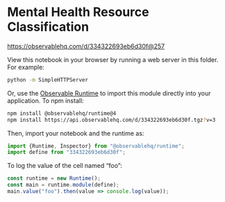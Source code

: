 # Mental Health Resource Classification

https://observablehq.com/d/334322693eb6d30f@257

View this notebook in your browser by running a web server in this folder. For
example:

~~~sh
python -m SimpleHTTPServer
~~~

Or, use the [Observable Runtime](https://github.com/observablehq/runtime) to
import this module directly into your application. To npm install:

~~~sh
npm install @observablehq/runtime@4
npm install https://api.observablehq.com/d/334322693eb6d30f.tgz?v=3
~~~

Then, import your notebook and the runtime as:

~~~js
import {Runtime, Inspector} from "@observablehq/runtime";
import define from "334322693eb6d30f";
~~~

To log the value of the cell named “foo”:

~~~js
const runtime = new Runtime();
const main = runtime.module(define);
main.value("foo").then(value => console.log(value));
~~~
